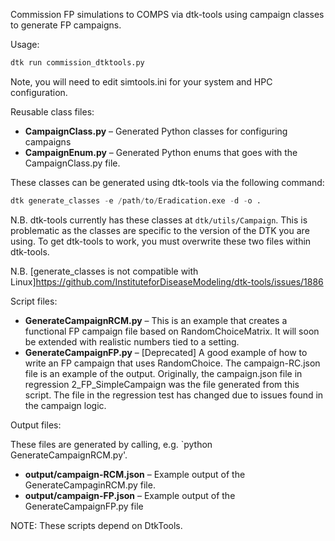 Commission FP simulations to COMPS via dtk-tools using campaign classes to generate FP campaigns.

Usage:

```python
dtk run commission_dtktools.py
```

Note, you will need to edit simtools.ini for your system and HPC configuration.

Reusable class files:

* **CampaignClass.py** – Generated Python classes for configuring campaigns
* **CampaignEnum.py** – Generated Python enums that goes with the CampaignClass.py file.

These classes can be generated using dtk-tools via the following command:

```python
dtk generate_classes -e /path/to/Eradication.exe -d -o .
```

N.B. dtk-tools currently has these classes at `dtk/utils/Campaign`.  This is problematic as the classes are specific to the version of the DTK you are using.  To get dtk-tools to work, you must overwrite these two files within dtk-tools.

N.B. [generate_classes is not compatible with Linux]https://github.com/InstituteforDiseaseModeling/dtk-tools/issues/1886

Script files:

* **GenerateCampaignRCM.py** – This is an example that creates a functional FP campaign file based on  RandomChoiceMatrix.  It will soon be extended with realistic numbers tied to a setting.
* **GenerateCampaignFP.py** – [Deprecated] A good example of how to write an FP campaign that uses RandomChoice.  The campaign-RC.json file is an example of the output.  Originally, the campaign.json file in regression 2_FP_SimpleCampaign was the file generated from this script.  The file in the regression test has changed due to issues found in the campaign logic.

Output files:

These files are generated by calling, e.g. `python GenerateCampaignRCM.py'.

* **output/campaign-RCM.json** – Example output of the GenerateCampaginRCM.py file.
* **output/campaign-FP.json** – Example output of the GenerateCampaignFP.py file

NOTE:  These scripts depend on DtkTools.
